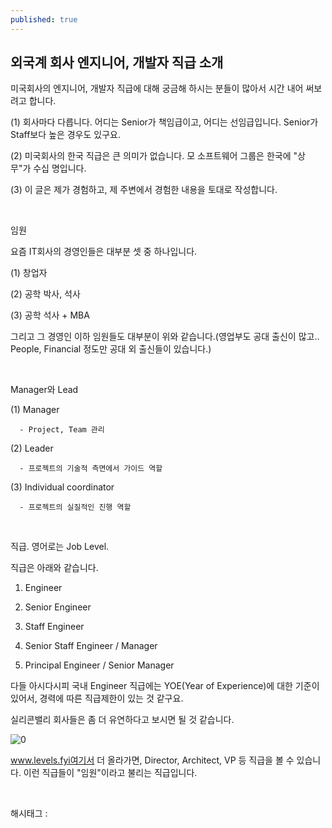 ```yaml
---
published: true
---
```

## 외국계 회사 엔지니어, 개발자 직급 소개

미국회사의 엔지니어, 개발자 직급에 대해 궁금해 하시는 분들이 많아서 시간 내어 써보려고 합니다.

(1) 회사마다 다릅니다. 어디는 Senior가 책임급이고, 어디는 선임급입니다. Senior가 Staff보다 높은 경우도 있구요.

(2) 미국회사의 한국 직급은 큰 의미가 없습니다. 모 소프트웨어 그룹은 한국에 "상무"가 수십 명입니다.

(3) 이 글은 제가 경험하고, 제 주변에서 경험한 내용을 토대로 작성합니다.

​

임원

요즘 IT회사의 경영인들은 대부분 셋 중 하나입니다.

(1) 창업자

(2) 공학 박사, 석사

(3) 공학 석사 + MBA

그리고 그 경영인 이하 임원들도 대부분이 위와 같습니다.(영업부도 공대 출신이 많고.. People, Financial 정도만 공대 외 출신들이 있습니다.)

​

Manager와 Lead

(1) Manager

      - Project, Team 관리

(2) Leader

      - 프로젝트의 기술적 측면에서 가이드 역할

(3) Individual coordinator

      - 프로젝트의 실질적인 진행 역할

​

직급. 영어로는 Job Level.

직급은 아래와 같습니다.

1. Engineer

2. Senior Engineer

3. Staff Engineer

4. Senior Staff Engineer / Manager

5. Principal Engineer / Senior Manager

다들 아시다시피 국내 Engineer 직급에는 YOE(Year of Experience)에 대한 기준이 있어서, 경력에 따른 직급제한이 있는 것 같구요.

실리콘밸리 회사들은 좀 더 유연하다고 보시면 될 것 같습니다.

![0](/asset/img/223458462481/0.png)

 www.levels.fyi여기서 더 올라가면, Director, Architect, VP 등 직급을 볼 수 있습니다. 이런 직급들이 "임원"이라고 불리는 직급입니다.

​

 해시태그 : 